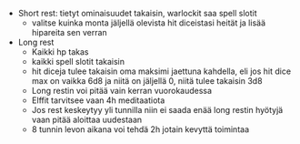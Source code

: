 - Short rest: tietyt ominaisuudet takaisin, warlockit saa spell slotit
	- valitse kuinka monta jäljellä olevista hit diceistasi heität ja lisää hipareita sen verran
- Long rest
	- Kaikki hp takas
	- kaikki spell slotit takaisin
	- hit diceja tulee takaisin oma maksimi jaettuna kahdella, eli jos hit dice max on vaikka 6d8 ja niitä on jäljellä 0, niitä tulee takaisin 3d8
	- Long restin voi pitää vain kerran vuorokaudessa
	- Elffit tarvitsee vaan 4h meditaatiota
	- Jos rest keskeytyy yli tunnilla niin ei saada enää long restin hyötyjä vaan pitää aloittaa uudestaan
	- 8 tunnin levon aikana voi tehdä 2h jotain kevyttä toimintaa